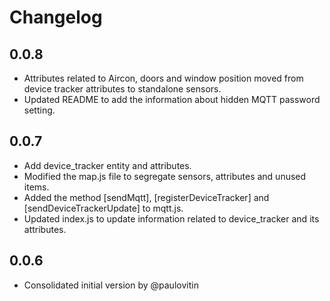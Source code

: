 # Changelog

## 0.0.8
- Attributes related to Aircon, doors and window position moved from device tracker attributes to standalone sensors.
- Updated README to add the information about hidden MQTT password setting.

## 0.0.7
- Add device_tracker entity and attributes.
- Modified the map.js file to segregate sensors, attributes and unused items.
- Added the method [sendMqtt], [registerDeviceTracker] and [sendDeviceTrackerUpdate] to mqtt.js.
- Updated index.js to update information related to device_tracker and its attributes.

## 0.0.6
- Consolidated initial version by @paulovitin